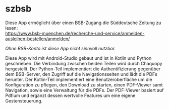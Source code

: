 # szbsb
Diese App ermöglicht über einen BSB-Zugang die Süddeutsche Zeitung zu lesen: \
https://www.bsb-muenchen.de/recherche-und-service/anmelden-ausleihen-bestellen/anmelden/

*Ohne BSB-Konto ist diese App nicht sinnvoll nutzbar.*

Diese App wird mit Android-Studio gebaut und ist in Kotlin und Python geschrieben. Die Verbindung zwischen beiden Teilen wird durch Chaquopy hergestellt. Der Python-Teil implementiert die Authentifizierung gegenüber dem BSB-Server, den Zugriff auf die Navigationsseiten und lädt die PDFs herunter. Der Kotlin-Teil implementiert eine Benutzeroberfläche um die Konfiguration zu pflegen, den Download zu starten, einen PDF-Viewer samt Navigation, sowie eine Verwaltung für die PDFs. Der PDF-Viewer basiert auf Pdfium und ergänzt dessen wertvolle Features um eine eigene Gestensteuerung.
